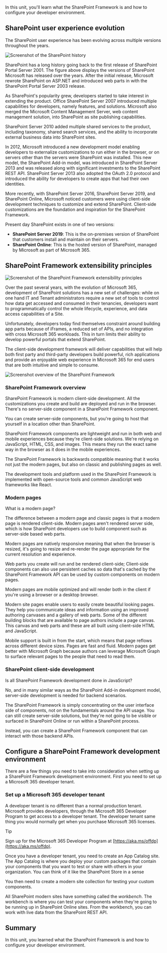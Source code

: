 In this unit, you'll learn what the SharePoint Framework is and how to configure your developer environment.

## SharePoint user experience evolution

The SharePoint user experience has been evolving across multiple versions throughout the years.

![Screenshot of the SharePoint history](../media/02-sharepoint-user-interface-evolution.png)

SharePoint has a long history going back to the first release of SharePoint Portal Server 2001. The figure above displays the versions of SharePoint Microsoft has released over the years. After the initial release, Microsoft rewrote SharePoint on ASP.NET and introduced web parts in with the SharePoint Portal Server 2003 release.

As SharePoint's popularity grew, developers started to take interest in extending the product. Office SharePoint Server 2007 introduced multiple capabilities for developers, namely features, and solutions. Microsoft also merged the Microsoft Content Management Server, web content management solution, into SharePoint as site publishing capabilities.

SharePoint Server 2010 added multiple shared services to the product, including taxonomy, shared search services, and the ability to incorporate external business data into SharePoint sites.

In 2012, Microsoft introduced a new development model enabling developers to externalize customizations to run either in the browser, or on servers other than the servers were SharePoint was installed. This new model, the SharePoint Add-in model, was introduced in SharePoint Server 2013 and was released along with significant investments to the SharePoint REST API. SharePoint Server 2013 also adopted the OAuth 2.0 protocol and introduced the ability for developers to create apps that had their own identities.

More recently, with SharePoint Server 2016, SharePoint Server 2019, and SharePoint Online, Microsoft noticed customers were using client-side development techniques to customize and extend SharePoint. Client-side customizations are the foundation and inspiration for the SharePoint Framework.

Present day SharePoint exists in one of two versions:

- **SharePoint Server 2019**: This is the on-premises version of SharePoint that customers install and maintain on their servers.
- **SharePoint Online**: This is the hosted version of SharePoint, managed by Microsoft as part of Microsoft 365.

## SharePoint Framework extensibility principles

![Screenshot of the SharePoint Framework extensibility principles](../media/02-extensibility-principles.png)

Over the past several years, with the evolution of Microsoft 365, development of SharePoint solutions has a new set of challenges: while on one hand IT and Tenant administrators require a new set of tools to control how data get accessed and consumed in their tenancies, developers want to programmatically control the whole lifecycle, experience, and data access capabilities of a Site.

Unfortunately, developers today find themselves constraint around building app parts because of iFrames, a reduced set of APIs, and no integration with cross Microsoft 365 workloads. This in turn limits their ability to develop powerful portals that extend SharePoint.

The client-side development framework will deliver capabilities that will help both first party and third-party developers build powerful, rich applications and provide an enjoyable web experience in Microsoft 365 for end users that are both intuitive and simple to consume.

![Screenshot overview of the SharePoint Framework](../media/02-sharepoint-framework.png)

### SharePoint Framework overview

SharePoint Framework is modern client-side development. All the customizations you create and build are deployed and run in the browser. There's no server-side component in a SharePoint Framework component.

You can create server-side components, but you're going to host that yourself in a location other than SharePoint.

SharePoint Framework components are lightweight and run in both web and mobile experiences because they're client-side solutions. We're relying on JavaScript, HTML, CSS, and images. This means they run the exact same way in the browser as it does in the mobile experiences.

The SharePoint Framework is backwards compatible meaning that it works not just the modern pages, but also on classic and publishing pages as well.

The development tools and platform used in the SharePoint Framework is implemented with open-source tools and common JavaScript web frameworks like React.

### Modern pages

What is a modern page?

The difference between a modern page and classic pages is that a modern page is rendered client-side. Modern pages aren't rendered server side, which is how SharePoint developers use to build component such as server-side based web parts.

Modern pages are natively responsive meaning that when the browser is resized, it's going to resize and re-render the page appropriate for the current resolution and experience.

Web parts you create will run and be rendered client-side; Client-side components can also use persistent caches so data that's cached by the SharePoint Framework API can be used by custom components on modern pages.

Modern pages are mobile optimized and will render both in the client if you're using a browser or a desktop browser.

Modern site pages enable users to easily create beautiful looking pages. They help you communicate ideas and information using an improved authoring canvases and a gallery of web parts. Some of the different building blocks that are available to page authors include a page canvas. This canvas and web parts and these are all built using client-side HTML and JavaScript.

Mobile support is built in from the start, which means that page reflows across different device sizes. Pages are fast and fluid. Modern pages get better with Microsoft Graph because authors can leverage Microsoft Graph to surface relevant pages to the people that need to read them.

### SharePoint client-side development

Is all SharePoint Framework development done in JavaScript?

No, and in many similar ways as the SharePoint Add-in development model, server-side development is needed for backend scenarios.

The SharePoint Framework is simply concentrating on the user interface side of components, not on the fundamentals around the API usage. You can still create server-side solutions, but they're not going to be visible or surfaced in SharePoint Online or run within a SharePoint process.

Instead, you can create a SharePoint Framework component that can interact with those backend APIs.

## Configure a SharePoint Framework development environment

There are a few things you need to take into consideration when setting up a SharePoint Framework development environment. First you need to set up a Microsoft 365 developer tenant.

### Set up a Microsoft 365 developer tenant

A developer tenant is no different than a normal production tenant. Microsoft provides developers, through the Microsoft 365 Developer Program to get access to a developer tenant. The developer tenant same thing you would normally get when you purchase Microsoft 365 licenses.

> [!TIP]
> Sign up for the Microsoft 365 Developer Program at [https://aka.ms/offdp](https://aka.ms/offdp).

Once you have a developer tenant, you need to create an App Catalog site. The App Catalog is where you deploy your custom packages that contain your components that you want to test or share with others in your organization. You can think of it like the SharePoint Store in a sense

You then need to create a modern site collection for testing your custom components.

All SharePoint modern sites have something called the *workbench*. The workbench is where you can test your components when they're going to be running up in SharePoint Online sites. From the workbench, you can work with live data from the SharePoint REST API.

## Summary

In this unit, you learned what the SharePoint Framework is and how to configure your developer environment.
